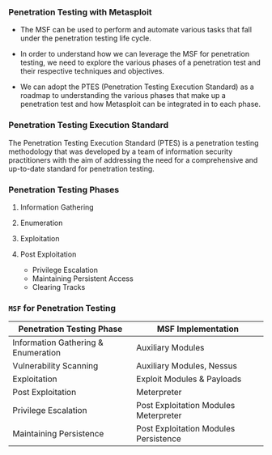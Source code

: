 ### Penetration Testing with Metasploit 

+ The MSF can be used to perform and automate various tasks that fall under the penetration testing life cycle. 

+ In order to understand how we can leverage the MSF for penetration testing, we need to explore the various phases of a penetration test and their respective techniques and objectives.

+ We can adopt the PTES (Penetration Testing Execution Standard) as a roadmap to understanding the various phases that make up a penetration test and how Metasploit can be integrated in to each phase.

### Penetration Testing Execution Standard

The Penetration Testing Execution Standard (PTES) is a penetration testing
methodology that was developed by a team of information security
practitioners with the aim of addressing the need for a comprehensive and
up-to-date standard for penetration testing.

### Penetration Testing Phases

1. Information Gathering

2. Enumeration

3. Exploitation

4. Post Exploitation
	+ Privilege Escalation 
	+ Maintaining Persistent Access
	+ Clearing Tracks

### `MSF` for Penetration Testing

| Penetration Testing Phase | MSF Implementation |
|-----------------|-----------------|
| Information Gathering & Enumeration   | Auxiliary Modules   |
| Vulnerability Scanning  | Auxiliary Modules, Nessus   |
| Exploitation   | Exploit Modules & Payloads   |
| Post Exploitation   | Meterpreter   |
| Privilege Escalation   | Post Exploitation Modules Meterpreter  |
| Maintaining Persistence   | Post Exploitation Modules Persistence   |

